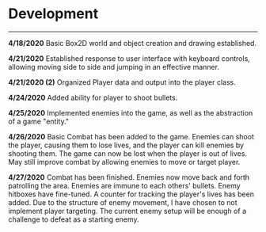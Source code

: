# Development

---
**4/18/2020**
Basic Box2D world and object creation and drawing established.

**4/21/2020**
Established response to user interface with keyboard controls, allowing 
moving side to side and jumping in an effective manner.

**4/21/2020 (2)**
Organized Player data and output into the player class.

**4/24/2020**
Added ability for player to shoot bullets.

**4/25/2020**
Implemented enemies into the game, as well as the abstraction of a game "entity."

**4/26/2020**
Basic Combat has been added to the game. Enemies can shoot the player,
causing them to lose lives, and the player can kill enemies by shooting them.
The game can now be lost when the player is out of lives. May still improve
combat by allowing enemies to move or target player.

**4/27/2020**
Combat has been finished. Enemies now move back and forth patrolling the area.
Enemies are immune to each others' bullets. Enemy hitboxes have fine-tuned. A counter
for tracking the player's lives has been added. Due to the structure of enemy
movement, I have chosen to not implement player targeting. The current enemy
setup will be enough of a challenge to defeat as a starting enemy.